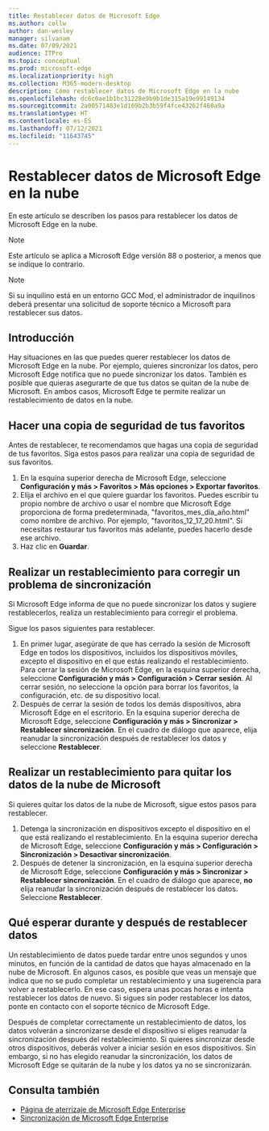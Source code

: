 ```yaml
---
title: Restablecer datos de Microsoft Edge
ms.author: collw
author: dan-wesley
manager: silvanam
ms.date: 07/09/2021
audience: ITPro
ms.topic: conceptual
ms.prod: microsoft-edge
ms.localizationpriority: high
ms.collection: M365-modern-desktop
description: Cómo restablecer datos de Microsoft Edge en la nube
ms.openlocfilehash: dc6c0ae1b1bc31228e9b9b1de315a19e99149134
ms.sourcegitcommit: 2a00571483e1d169b2b3b59f4fce43262f460a9a
ms.translationtype: HT
ms.contentlocale: es-ES
ms.lasthandoff: 07/12/2021
ms.locfileid: "11643745"
---
```

# <a name="reset-microsoft-edge-data-in-the-cloud"></a>Restablecer datos de Microsoft Edge en la nube

En este artículo se describen los pasos para restablecer los datos de Microsoft Edge en la nube.

> [!NOTE]
> Este artículo se aplica a Microsoft Edge versión 88 o posterior, a menos que se indique lo contrario.

> [!NOTE]
> Si su inquilino está en un entorno GCC Mod, el administrador de inquilinos deberá presentar una solicitud de soporte técnico a Microsoft para restablecer sus datos.

## <a name="overview"></a>Introducción

Hay situaciones en las que puedes querer restablecer los datos de Microsoft Edge en la nube. Por ejemplo, quieres sincronizar los datos, pero Microsoft Edge notifica que no puede sincronizar los datos. También es posible que quieras asegurarte de que tus datos se quitan de la nube de Microsoft. En ambos casos, Microsoft Edge te permite realizar un restablecimiento de datos en la nube.

## <a name="back-up-your-favorites"></a>Hacer una copia de seguridad de tus favoritos

Antes de restablecer, te recomendamos que hagas una copia de seguridad de tus favoritos. Siga estos pasos para realizar una copia de seguridad de sus favoritos.

1. En la esquina superior derecha de Microsoft Edge, seleccione **Configuración y más > Favoritos > Más opciones > Exportar favoritos**.
2. Elija el archivo en el que quiere guardar los favoritos. Puedes escribir tu propio nombre de archivo o usar el nombre que Microsoft Edge proporciona de forma predeterminada, "favoritos_mes_día_año.html" como nombre de archivo. Por ejemplo, "favoritos_12_17_20.html". Si necesitas restaurar tus favoritos más adelante, puedes hacerlo desde ese archivo.
3. Haz clic en **Guardar**.

## <a name="perform-a-reset-to-fix-a-synchronization-problem"></a>Realizar un restablecimiento para corregir un problema de sincronización

Si Microsoft Edge informa de que no puede sincronizar los datos y sugiere restablecerlos, realiza un restablecimiento para corregir el problema.

Sigue los pasos siguientes para restablecer.

1. En primer lugar, asegúrate de que has cerrado la sesión de Microsoft Edge en todos los dispositivos, incluidos los dispositivos móviles, excepto el dispositivo en el que estás realizando el restablecimiento. Para cerrar la sesión de Microsoft Edge, en la esquina superior derecha, seleccione **Configuración y más > Configuración > Cerrar sesión**. Al cerrar sesión, no seleccione la opción para borrar los favoritos, la configuración, etc. de su dispositivo local.
2. Después de cerrar la sesión de todos los demás dispositivos, abra Microsoft Edge en el escritorio. En la esquina superior derecha de Microsoft Edge, seleccione **Configuración y más > Sincronizar > Restablecer sincronización**. En el cuadro de diálogo que aparece, elija reanudar la sincronización después de restablecer los datos y seleccione **Restablecer**.

## <a name="perform-a-reset-to-remove-your-data-from-microsofts-cloud"></a>Realizar un restablecimiento para quitar los datos de la nube de Microsoft

Si quieres quitar los datos de la nube de Microsoft, sigue estos pasos para restablecer.

1. Detenga la sincronización en dispositivos excepto el dispositivo en el que está realizando el restablecimiento.  En la esquina superior derecha de Microsoft Edge, seleccione **Configuración y más > Configuración > Sincronización > Desactivar sincronización**.  
2. Después de detener la sincronización, en la esquina superior derecha de Microsoft Edge, seleccione **Configuración y más > Sincronizar > Restablecer sincronización**. En el cuadro de diálogo que aparece, **no** elija reanudar la sincronización después de restablecer los datos. Seleccione **Restablecer**.

## <a name="what-to-expect-during-and-after-a-data-reset"></a>Qué esperar durante y después de restablecer datos

Un restablecimiento de datos puede tardar entre unos segundos y unos minutos, en función de la cantidad de datos que hayas almacenado en la nube de Microsoft. En algunos casos, es posible que veas un mensaje que indica que no se pudo completar un restablecimiento y una sugerencia para volver a restablecerlo. En ese caso, espera unas pocas horas e intenta restablecer los datos de nuevo. Si sigues sin poder restablecer los datos, ponte en contacto con el soporte técnico de Microsoft Edge.

Después de completar correctamente un restablecimiento de datos, los datos volverán a sincronizarse desde el dispositivo si eliges reanudar la sincronización después del restablecimiento. Si quieres sincronizar desde otros dispositivos, deberás volver a iniciar sesión en esos dispositivos. Sin embargo, si no has elegido reanudar la sincronización, los datos de Microsoft Edge se quitarán de la nube y los datos ya no se sincronizarán.

## <a name="see-also"></a>Consulta también

- [Página de aterrizaje de Microsoft Edge Enterprise](https://aka.ms/EdgeEnterprise)
- [Sincronización de Microsoft Edge Enterprise](microsoft-edge-enterprise-sync.md)